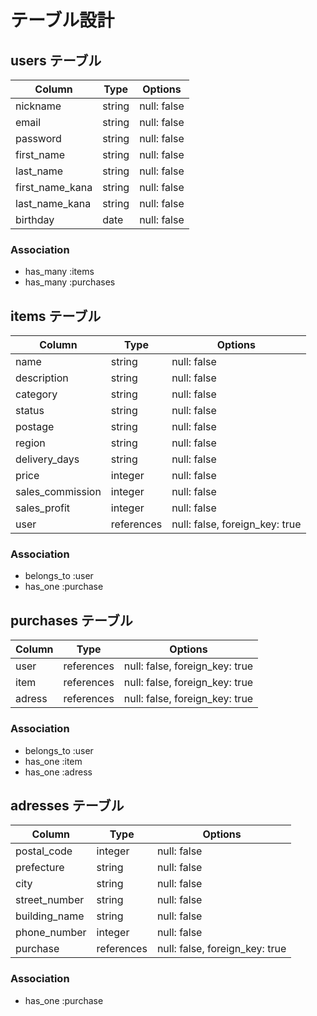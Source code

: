 # テーブル設計

## users テーブル

| Column          | Type    | Options     |
| ----------------| ------- | ----------- |
| nickname        | string  | null: false |
| email           | string  | null: false |
| password        | string  | null: false |
| first_name      | string  | null: false |
| last_name       | string  | null: false |
| first_name_kana | string  | null: false |
| last_name_kana  | string  | null: false |
| birthday        | date    | null: false |

### Association

- has_many :items
- has_many :purchases

## items テーブル

| Column           | Type       | Options                        |
| ---------------- | ---------- | ------------------------------ |
| name             | string     | null: false                    |
| description      | string     | null: false                    |
| category         | string     | null: false                    |
| status           | string     | null: false                    |
| postage          | string     | null: false                    |
| region           | string     | null: false                    |
| delivery_days    | string     | null: false                    |
| price            | integer    | null: false                    |
| sales_commission | integer    | null: false                    |
| sales_profit     | integer    | null: false                    |
| user             | references | null: false, foreign_key: true |

### Association

- belongs_to :user
- has_one :purchase

## purchases テーブル

| Column | Type       | Options                        |
| ------ | ---------- | ------------------------------ |
| user   | references | null: false, foreign_key: true |
| item   | references | null: false, foreign_key: true |
| adress | references | null: false, foreign_key: true |

### Association

- belongs_to :user
- has_one :item
- has_one :adress

## adresses テーブル

| Column        | Type       | Options                        |
| ------------- | ---------- | ------------------------------ |
| postal_code   | integer    | null: false                    |
| prefecture    | string     | null: false                    |
| city          | string     | null: false                    |
| street_number | string     | null: false                    |
| building_name | string     | null: false                    |
| phone_number  | integer    | null: false                    |
| purchase      | references | null: false, foreign_key: true |

### Association

- has_one :purchase